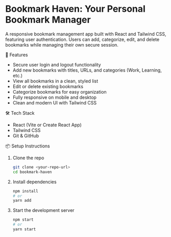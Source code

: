 # Bookmark Haven: Your Personal Bookmark Manager

A responsive bookmark management app built with React and Tailwind CSS, featuring user authentication. Users can add, categorize, edit, and delete bookmarks while managing their own secure session.

🚀 Features

* Secure user login and logout functionality
* Add new bookmarks with titles, URLs, and categories (Work, Learning, etc.)
* View all bookmarks in a clean, styled list
* Edit or delete existing bookmarks
* Categorize bookmarks for easy organization
* Fully responsive on mobile and desktop
* Clean and modern UI with Tailwind CSS

🛠 Tech Stack

* React (Vite or Create React App)
* Tailwind CSS
* Git & GitHub

📦 Setup Instructions

1.  Clone the repo
    ```bash
    git clone <your-repo-url>
    cd bookmark-haven
    ```
2.  Install dependencies
    ```bash
    npm install
    # or
    yarn add
    ```
3.  Start the development server
    ```bash
    npm start
    # or
    yarn start
    ```